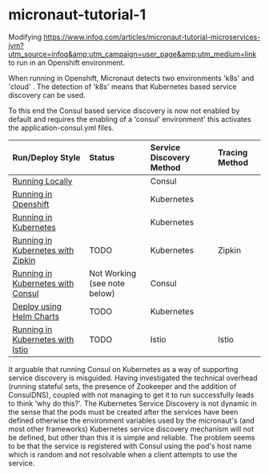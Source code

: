 # micronaut-tutorial-1
Modifying https://www.infoq.com/articles/micronaut-tutorial-microservices-jvm?utm_source=infoq&amp;utm_campaign=user_page&amp;utm_medium=link to run in an Openshift environment. 

When running in Openshift, Micronaut detects two environments 'k8s' and 'cloud' . The detection of 'k8s' means that Kubernetes based service discovery can be used.

To this end the Consul based service discovery is now not enabled by default and requires the enabling of a 'consul' environment' this activates the application-consul.yml files.

|Run/Deploy Style|Status|Service Discovery Method|Tracing Method|
|:---|:---|:---|:---|
|[Running Locally](README_local.md)||Consul||
|[Running in Openshift](README_openshift.md)||Kubernetes||
|[Running in Kubernetes](README_kubernetes.md)||Kubernetes||
|[Running in Kubernetes with Zipkin](README_zipkin.md)|TODO|Kubernetes|Zipkin|
|[Running in Kubernetes with Consul](README_kubernetes_consul.md)|Not Working (see note below)|Consul||
|[Deploy using Helm Charts](README_helm.md)|TODO|Kubernetes||
|[Running in Kubernetes with Istio](README_isto.md)|TODO|Istio|Istio|

It arguable that running Consul on Kubernetes as a way of supporting service discovery is misguided. Having investigated the technical overhead (running stateful sets, the presence of Zookeeper and the addition of ConsulDNS), coupled with not managing to get it to run successfully leads to think 'why do this?'. The Kubernetes Service Discovery is not dynamic in the sense that the pods must be created after the services have been defined otherwise the environment variables used by the micronaut's (and most other frameworks) Kubernetes service discovery mechanism will not be defined, but other than this it is simple and reliable. The problem seems to be that the service is registered with Consul using the pod's host name which is random and not resolvable when a client attempts to use the service.
